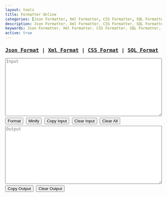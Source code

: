 ```yaml
---
layout: tools
title: Formatter Online
categories: [Json Formatter, Xml Formatter, CSS Formatter, SQL Formatter]
description: Json Formatter, Xml Formatter, CSS Formatter, SQL Formatter, Json parser, Xml parser, CSS parser, SQL parser
keywords: Json Formatter, Xml Formatter, CSS Formatter, SQL Formatter, Json parser, Xml parser, CSS parser, SQL parser
active: true
---
```


<div style="font-family: monospace;">
	<h3 class="row">
      <a href="javascript:void(0);" id="json" onclick="switchParser('json');">Json Format</a> | 
      <a href="javascript:void(0);" id="xml" onclick="switchParser('xml');">Xml Format</a> | 
      <a href="javascript:void(0);" id="css" onclick="switchParser('css');">CSS Format</a> | 
      <a href="javascript:void(0);" id="sql" onclick="switchParser('sql');">SQL Format</a>
    </h3>
    <textarea class="row" rows="12" id="input" name="input" placeholder="Input" style="white-space: pre; width: 100%;"></textarea>
    <div class="row" style="margin: 5px 0;">
      <button class="btn-outline" onclick="parseData()">Format</button>
      <button class="btn-outline" onclick="compressData()">Minify</button>
      <button class="btn-outline" onclick="copyData('input')" data-toggle="tooltip" title="Copy to clipboard">Copy Input</button>
      <button class="btn-outline" onclick="clearInput()">Clear Input</button>
      <button class="btn-outline" onclick="clearAll()">Clear All</button>
    </div>
	<textarea lang="xml" readonly class="row" rows="12" id="output" name="output" placeholder="Output" style="white-space: pre; width: 100%;"></textarea>
    <div class="row" style="margin: 5px 0;">
      <button class="btn-outline" onclick="copyData('output')" data-toggle="tooltip" title="Copy to clipboard">Copy Output</button>
      <button class="btn-outline" onclick="clearOutput()">Clear Output</button>
    </div>
</div>

<script type="text/javascript" src="{{ site.url }}/assets/js/vkbeautify.min.js"></script>
<script type="text/javascript">
	const TYPES=["json","xml","css","sql"];var current_type="json",switchParser=e=>{document.getElementById(current_type).style.color="#007bff",TYPES.includes(e)&&(current_type=e),document.getElementById(current_type).style.color="#ff5200",window.localStorage.setItem("type",current_type);var t=window.localStorage.getItem(current_type);t?!0===isValidInputData(current_type,t)?document.getElementById("input").value=t:(window.localStorage.removeItem(current_type),clearInput()):clearInput();clearOutput()},validateJson=e=>{try{JSON.parse(e)}catch(e){return e}return!0},validateXml=e=>{const t=(new window.DOMParser).parseFromString(e,"text/xml");return!(t.getElementsByTagName("parsererror").length>0)||t.getElementsByTagName("parsererror")[0].getElementsByTagName("div")[0].innerHTML},isValidInputData=(e,t)=>{let a;switch(e){case"json":a=validateJson(t);break;case"xml":a=validateXml(t);break;case"css":case"sql":a=!0;break;default:a="Invalid type"}return a},initPage=()=>{let e=window.localStorage.getItem("type");e&&TYPES.includes(e)?current_type=e:window.localStorage.setItem("type",current_type),document.getElementById(current_type).style.color="#ff5200";var t=window.localStorage.getItem(current_type);if(t){var a=isValidInputData(current_type,t);!0===a?document.getElementById("input").value=t:(window.localStorage.removeItem(current_type),console.log(a))}};initPage();var parseInputData=(e,t)=>{let a=t;switch(e){case"json":a=vkbeautify.json(t.trim(),4);break;case"xml":a=vkbeautify.xml(t.trim());break;case"css":a=vkbeautify.css(t.trim(),"    ");break;case"sql":a=vkbeautify.sql(t.trim(),"    ");break;default:a="Invalid type"}return a},compressInputData=(e,t)=>{let a=t;switch(e){case"json":a=vkbeautify.jsonmin(t.trim());break;case"xml":a=vkbeautify.xmlmin(t.trim(),!0);break;case"css":a=vkbeautify.cssmin(t.trim());break;case"sql":a=vkbeautify.sqlmin(t.trim());break;default:a="Invalid type"}return a},parseData=()=>{var e=document.getElementById("input").value;if(e){var t=isValidInputData(current_type,e);!0===t?(document.getElementById("output").value=parseInputData(current_type,e),window.localStorage.setItem(current_type,e)):document.getElementById("output").value=t}else document.getElementById("output").value="Input is empty"},compressData=()=>{var e=document.getElementById("input").value;if(e&&""!==e.trim()){var t=isValidInputData(current_type,e);!0===t?(document.getElementById("output").value=compressInputData(current_type,e),window.localStorage.setItem(current_type,e)):document.getElementById("output").value=t}else document.getElementById("output").value="Input value is empty"},copyData=e=>{var t=document.getElementById(e);t.select(),t.setSelectionRange(0,99999),document.execCommand("copy")},clearInput=()=>{document.getElementById("input").value=""},clearOutput=()=>{document.getElementById("output").value=""},clearAll=()=>{clearOutput(),clearInput()};
</script>
